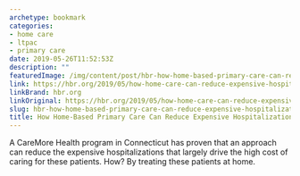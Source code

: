 ```yaml
---
archetype: bookmark
categories:
- home care
- ltpac
- primary care
date: 2019-05-26T11:52:53Z
description: ""
featuredImage: /img/content/post/hbr-how-home-based-primary-care-can-reduce-expensive-hospitalizations.jpg
link: https://hbr.org/2019/05/how-home-care-can-reduce-expensive-hospitalizations
linkBrand: hbr.org
linkOriginal: https://hbr.org/2019/05/how-home-care-can-reduce-expensive-hospitalizations
slug: hbr-how-home-based-primary-care-can-reduce-expensive-hospitalizations
title: How Home-Based Primary Care Can Reduce Expensive Hospitalizations
---
```

A CareMore Health program in Connecticut has proven that an approach can reduce the expensive hospitalizations that largely drive the high cost of caring for these patients. How? By treating these patients at home.